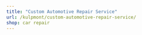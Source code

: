 ```yaml
---
title: "Custom Automotive Repair Service"
url: /kulpmont/custom-automotive-repair-service/
shop: car repair
---
```

